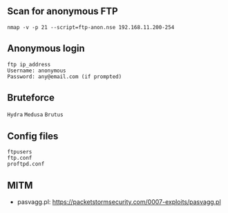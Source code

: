 ## Scan for anonymous FTP
```
nmap ‐v ‐p 21 -­‐script=ftp‐anon.nse 192.168.11.200-254
```

## Anonymous login
```
ftp ip_address
Username: anonymous
Password: any@email.com (if prompted)
```

## Bruteforce

`Hydra`
`Medusa`
`Brutus`

## Config files
```
ftpusers
ftp.conf
proftpd.conf
```

## MITM
- pasvagg.pl: https://packetstormsecurity.com/0007-exploits/pasvagg.pl
